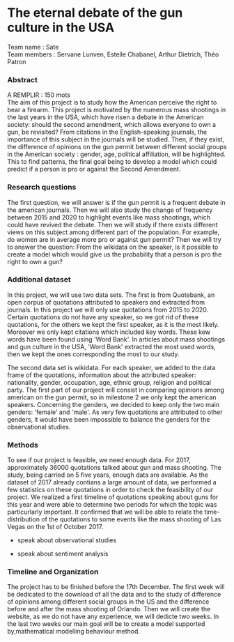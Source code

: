 # The eternal debate of the gun culture in the USA

Team name : Sate \
Team members : Servane Lunven, Estelle Chabanel, Arthur Dietrich, Théo Patron

### Abstract 

A REMPLIR : 150 mots \
The aim of this project is to study how the American perceive the right to bear a firearm. This project is motivated by the numerous mass shootings in the last years in the USA, which have risen a debate in the American society: should the second amendment, which allows everyone to own a gun, be revisited? From citations in the English-speaking journals, the importance of this subject in the journals will be studied. Then, if they exist, the difference of opinions on the gun permit between different social groups in the American society : gender, age, political affiliation, will be highlighted. This to find patterns, the final goal being to develop a model which could predict if a person is pro or against the Second Amendment. 

### Research questions
The first question, we will answer is if the gun permit is a frequent debate in the american journals. Then we will also study the change of frequency between 2015 and 2020 to highlight events like mass shootings, which could have revived the debate. Then we will study if there exists different views on this subject among different part of the population. For example, do women are in average more pro or against gun permit? Then we will try to answer the question:  From the wikidata on the speaker, is it possible to create a model which would give us the probability that a person is pro the right to own a gun? 


### Additional dataset
In this project, we will use two data sets. The first is from Quotebank, an open corpus of quotations attributed to speakers and extracted from journals. In this project we will only use quotations from 2015 to 2020. Certain quotations do not have any speaker, so we got rid of these quotations, for the others we kept the first speaker, as it is the most likely. Moreover we only kept citations which included key words. These kew words have been found using 'Word Bank'. In articles about mass shootings and  gun culture in the USA, 'Word Bank' extracted the most used words, then we kept the ones corresponding the most to our study. 

The second data set is wikidata. For each speaker, we added to the  data frame of the quotations, information about the attributed speaker: nationality, gender, occupation, age, ethnic group, religion and political party. The first part of our project will consist in comparing opinions among american on the gun permit, so in milestone 2 we only kept the american speakers. Concerning the genders, we decided to keep only the two main genders: 'female' and 'male'. As very few quotations are attributed to other genders, it would have been impossible to balance the genders for the observational studies. 

### Methods 
To see if our project is feasible, we need enough data. For 2017, approximately 36000 quotations talked about gun and mass shooting. The study, being carried on 5 five years, enough data are available. As the dataset of 2017 already contians a large amount of data, we performed a few statistics on these quotations in order to check the feasibility of our project.
We realized a first timeline of quotations speaking about guns for this year and were able to determine two periods for which the topic was particurlarly important. It confirmed that we will be able to relate the time-distribution of the quotations to some events like the mass shooting of Las Vegas on the 1st of October 2017.

- speak about observational studies

- speak about sentiment analysis


### Timeline and Organization
The project has to be finished before the 17th December. The first week will be dedicated to the download of all the data and to the study of difference of opinions among different social groups in the US and the difference before and after the mass shooting of Orlando. Then we will create the website, as we do not have any experience, we will dedicte two weeks. In the last two weeks our main goal will be to create a model supported by,mathematical modelling behaviour method. 








